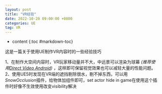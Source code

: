 ```yaml
---
layout: post
title: "VR经验"
date: 2022-10-20 09:00:00 +0800 
categories: UE
tag: VR
---
```

* content
{:toc #markdown-toc}


这是一篇关于使用UE制作VR内容时的一些经验技巧

<!-- more -->

1、在制作大空间内容时，VR玩家移动量并不大，中远景可以渲染为球幕 *(推荐使用[Direct Video Android](https://www.fab.com/listings/3259a389-1214-4312-a6aa-14fc8012ce7b))* ，这样即可保留视觉效果也可以减轻大量的性能问题。
2、使用UE5时发现在VR端的遮挡剔除很水，剔不掉东西，可以用*SnowOcclusion*插件，给物体加组件即可，set actor hide in game在使用这个插件时好像不生效使用改变visibility解决
